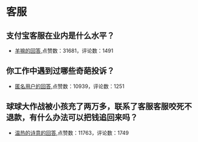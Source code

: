 # 客服
## 支付宝客服在业内是什么水平？
- [羊嘛的回答](https://www.zhihu.com/question/353209438/answer/914636247),点赞数：31681，评论数：1491
## 你工作中遇到过哪些奇葩投诉？
- [匿名用户的回答](https://www.zhihu.com/question/33715351/answer/424017293),点赞数：10939，评论数：1251
## 球球大作战被小孩充了两万多，联系了客服客服咬死不退款，有什么办法可以把钱追回来吗？
- [温热的诗意的回答](https://www.zhihu.com/question/386923168/answer/1342106653),点赞数：11763，评论数：1749
